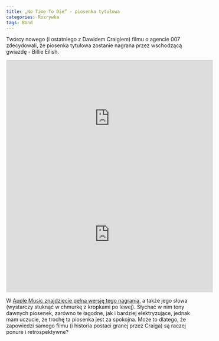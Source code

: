 ```yaml
---
title: „No Time To Die” - piosenka tytułowa
categories: Rozrywka
tags: Bond
---
```


Twórcy nowego (i ostatniego z Dawidem Craigiem) filmu o agencie 007 zdecydowali, że piosenka tytułowa zostanie nagrana przez wschodzącą gwiazdę - Billie Eilish.

<iframe width="560" height="315" src="https://www.youtube.com/embed/pO6wDBss8PI" frameborder="0" allow="accelerometer; autoplay; encrypted-media; gyroscope; picture-in-picture" allowfullscreen></iframe>

<iframe width="560" height="315" src="https://www.youtube.com/embed/cM8DcCoZulw" frameborder="0" allow="accelerometer; autoplay; encrypted-media; gyroscope; picture-in-picture" allowfullscreen></iframe>

W [Apple Music znajdziecie pełną wersję tego nagrania][1], a także jego słowa (wystarczy stuknąć w chmurkę z kropkami po lewej). Słychać w nim tony dawnych piosenek, zarówno te łagodne, jak i bardziej elektryzujące, jednak mam uczucie, że trochę ta piosenka jest za spokojna. Może to dlatego, że zapowiedzi samego filmu (i historia postaci granej przez Craiga) są raczej ponure i retrospektywne?

[1]:	https://music.apple.com/pl/album/no-time-to-die/1498647640?i=1498647654&l=pl
